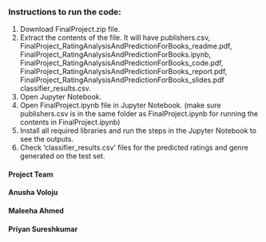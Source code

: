 

### Instructions to run the code:

1. Download FinalProject.zip file.
2. Extract the contents of the file. It will have
publishers.csv, FinalProject_RatingAnalysisAndPredictionForBooks_readme.pdf, FinalProject_RatingAnalysisAndPredictionForBooks.ipynb, FinalProject_RatingAnalysisAndPredictionForBooks_code.pdf, FinalProject_RatingAnalysisAndPredictionForBooks_report.pdf, FinalProject_RatingAnalysisAndPredictionForBooks_slides.pdf classifier_results.csv.
3. Open Jupyter Notebook.
4. Open FinalProject.ipynb file in Jupyter Notebook. (make sure publishers.csv is in the
same folder as FinalProject.ipynb for running the contents in FinalProject.ipynb)
5. Install all required libraries and run the steps in the Jupyter Notebook to see the outputs.
6. Check ‘classifier_results.csv’ files for the predicted ratings and genre generated on the
test set.


#### Project Team

#### Anusha Voloju

#### Maleeha Ahmed

#### Priyan Sureshkumar

